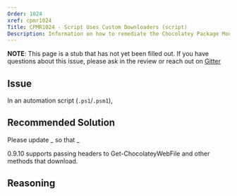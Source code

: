```yaml
---
Order: 1024
xref: cpmr1024
Title: CPMR1024 - Script Uses Custom Downloaders (script)
Description: Information on how to remediate the Chocolatey Package Moderation Rule 1024
---
```


**NOTE**: This page is a stub that has not yet been filled out. If you have questions about this issue, please ask in the review or reach out on [Gitter](https://gitter.im/chocolatey/chocolatey.org)

## Issue

In an automation script (`.ps1`/`.psm1`),

## Recommended Solution

Please update _ so that _

0.9.10 supports passing headers to Get-ChocolateyWebFile and other methods that download.

## Reasoning
